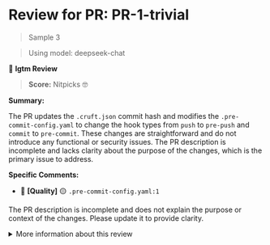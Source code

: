 # Review for PR: PR-1-trivial

> Sample 3

> Using model: deepseek-chat


🦉 **lgtm Review**

> **Score:** Nitpicks 🤓

**Summary:**

The PR updates the `.cruft.json` commit hash and modifies the `.pre-commit-config.yaml` to change the hook types from `push` to `pre-push` and `commit` to `pre-commit`. These changes are straightforward and do not introduce any functional or security issues. The PR description is incomplete and lacks clarity about the purpose of the changes, which is the primary issue to address.

**Specific Comments:**

- 🦉 **[Quality]** 🟡 `.pre-commit-config.yaml:1`

The PR description is incomplete and does not explain the purpose or context of the changes. Please update it to provide clarity.

<details><summary>More information about this review</summary>

- **Review id**: `5b7af29f8c0b4afbbf9476fc8159fde7`
- **Model**: `deepseek-chat`
- **Reviewed at**: `2025-05-15T15:20:53.247605+00:00`

> See the [📚 lgtm documentation](https://makerstreet-development.gitlab.io/elements/tools/lgtm) for more information about lgtm.

</details>
